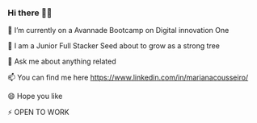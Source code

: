 ### Hi there :woman_technologist:

🔭 I’m currently on a Avannade Bootcamp on Digital innovation One

🌱 I am a Junior Full Stacker Seed about to grow as a strong tree

💬 Ask me about anything related

📫 You can find me here https://www.linkedin.com/in/marianacousseiro/


😄 Hope you like

⚡ OPEN TO WORK
